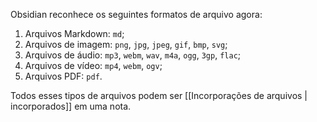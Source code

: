 ---
---

Obsidian reconhece os seguintes formatos de arquivo agora:

1. Arquivos Markdown: `md`;
2. Arquivos de imagem: `png`, `jpg`, `jpeg`, `gif`, `bmp`, `svg`;
3. Arquivos de áudio: `mp3`, `webm`, `wav`, `m4a`, `ogg`, `3gp`, `flac`;
4. Arquivos de vídeo: `mp4`, `webm`, `ogv`;
5. Arquivos PDF: `pdf`.

Todos esses tipos de arquivos podem ser [[Incorporações de arquivos | incorporados]] em uma nota.